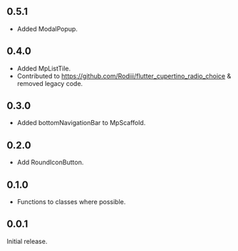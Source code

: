 ## 0.5.1

- Added ModalPopup.

## 0.4.0

- Added MpListTile.
- Contributed to https://github.com/Rodiii/flutter_cupertino_radio_choice & removed legacy code.

## 0.3.0

- Added bottomNavigationBar to MpScaffold.

## 0.2.0

- Add RoundIconButton.

## 0.1.0

- Functions to classes where possible.

## 0.0.1

Initial release.
